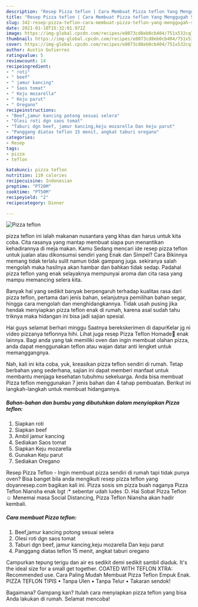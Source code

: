 ```yaml
---
description: "Resep Pizza teflon | Cara Membuat Pizza teflon Yang Menggugah Selera"
title: "Resep Pizza teflon | Cara Membuat Pizza teflon Yang Menggugah Selera"
slug: 342-resep-pizza-teflon-cara-membuat-pizza-teflon-yang-menggugah-selera
date: 2021-01-10T15:32:01.972Z
image: https://img-global.cpcdn.com/recipes/e8073cd8eb0cb404/751x532cq70/pizza-teflon-foto-resep-utama.jpg
thumbnail: https://img-global.cpcdn.com/recipes/e8073cd8eb0cb404/751x532cq70/pizza-teflon-foto-resep-utama.jpg
cover: https://img-global.cpcdn.com/recipes/e8073cd8eb0cb404/751x532cq70/pizza-teflon-foto-resep-utama.jpg
author: Austin Gutierrez
ratingvalue: 5
reviewcount: 14
recipeingredient:
- " roti"
- " beef"
- " jamur kancing"
- " Saos tomat"
- " Keju mozarella"
- " Keju parut"
- " Oregano"
recipeinstructions:
- "Beef,jamur kancing potong sesuai selera"
- "Olesi roti dgn saos tomat"
- "Taburi dgn beef, jamur kancing,keju mozarella Dan keju parut"
- "Panggang diatas teflon 15 menit, angkat taburi oregano"
categories:
- Resep
tags:
- pizza
- teflon

katakunci: pizza teflon 
nutrition: 119 calories
recipecuisine: Indonesian
preptime: "PT20M"
cooktime: "PT50M"
recipeyield: "2"
recipecategory: Dinner

---
```



![Pizza teflon](https://img-global.cpcdn.com/recipes/e8073cd8eb0cb404/751x532cq70/pizza-teflon-foto-resep-utama.jpg)


pizza teflon ini ialah makanan nusantara yang khas dan harus untuk kita coba. Cita rasanya yang mantap membuat siapa pun menantikan kehadirannya di meja makan.
Kamu Sedang mencari ide resep pizza teflon untuk jualan atau dikonsumsi sendiri yang Enak dan Simpel? Cara Bikinnya memang tidak terlalu sulit namun tidak gampang juga. sekiranya salah mengolah maka hasilnya akan hambar dan bahkan tidak sedap. Padahal pizza teflon yang enak selayaknya mempunyai aroma dan cita rasa yang mampu memancing selera kita.

Banyak hal yang sedikit banyak berpengaruh terhadap kualitas rasa dari pizza teflon, pertama dari jenis bahan, selanjutnya pemilihan bahan segar, hingga cara mengolah dan menghidangkannya. Tidak usah pusing jika hendak menyiapkan pizza teflon enak di rumah, karena asal sudah tahu triknya maka hidangan ini bisa jadi sajian spesial.

Hai guys selamat berhari minggu Saatnya berekskerimen di dapurKelar jg ni video pizzanya teflonnya hihi. Lihat juga resep Pizza Teflon Homade🍕 enak lainnya. Bagi anda yang tak memiliki oven dan ingin membuat olahan pizza, anda dapat menggunakan teflon atau wajan datar anti lengket untuk memanggangnya.


Nah, kali ini kita coba, yuk, kreasikan pizza teflon sendiri di rumah. Tetap berbahan yang sederhana, sajian ini dapat memberi manfaat untuk membantu menjaga kesehatan tubuhmu sekeluarga. Anda bisa membuat Pizza teflon menggunakan 7 jenis bahan dan 4 tahap pembuatan. Berikut ini langkah-langkah untuk membuat hidangannya.

<!--inarticleads1-->

##### Bahan-bahan dan bumbu yang dibutuhkan dalam menyiapkan Pizza teflon:

1. Siapkan  roti
1. Siapkan  beef
1. Ambil  jamur kancing
1. Sediakan  Saos tomat
1. Siapkan  Keju mozarella
1. Gunakan  Keju parut
1. Sediakan  Oregano


Resep Pizza Teflon - Ingin membuat pizza sendiri di rumah tapi tidak punya oven? Bisa banget bila anda mengikuti resep pizza teflon yang doyanresep.com bagikan kali ini. Pizza sosis sm pizza buah naganya Pizza Teflon Niansha enak bgt :* sebentar udah ludes :D. Hai Sobat Pizza Teflon ☺️ Menemai masa Social Distancing, Pizza Teflon Niansha akan hadir kembali. 

<!--inarticleads2-->

##### Cara membuat Pizza teflon:

1. Beef,jamur kancing potong sesuai selera
1. Olesi roti dgn saos tomat
1. Taburi dgn beef, jamur kancing,keju mozarella Dan keju parut
1. Panggang diatas teflon 15 menit, angkat taburi oregano


Campurkan tepung terigu dan air es sedikit demi sedikit sambil diaduk. It&#39;s the ideal size for a small get together. COATED WITH TEFLON XTRA: Recommended use. Cara Paling Mudah Membuat Pizza Teflon Empuk Enak. PIZZA TEFLON TIPIS • Tanpa Ulen • Tanpa Telur • Takaran sendok! 

Bagaimana? Gampang kan? Itulah cara menyiapkan pizza teflon yang bisa Anda lakukan di rumah. Selamat mencoba!
